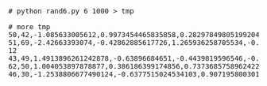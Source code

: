 <pre>

# python rand6.py 6 1000 > tmp

# more tmp
50,42,-1.085633005612,0.9973454465835858,0.28297849805199204,-1.506294713918092,-0.5786002519685364,1.651436537097151
51,69,-2.42663393074,-0.42862885617726,1.265936258705534,-0.8667404022651017,-0.6788861516220543,-0.094708968936891
12
43,49,1.4913896261242878,-0.63896684651,-0.4439819596546,-0.43435127561851733,2.2059300827254558,2.1867860889737867
62,50,1.004053897878877,0.386186399174856,0.7373685758962422,1.490732028150799,-0.9358338684023914,1.1758290441034
46,30,-1.2538806677490124,-0.6377515024534103,0.9071958003012,-1.42860225969,-0.140068886661,-0.8617548958596855

</pre>
